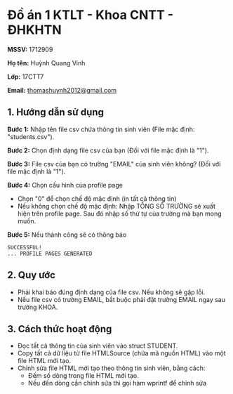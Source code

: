 # Đồ án 1 KTLT - Khoa CNTT - ĐHKHTN
**MSSV:** 1712909

**Họ tên:** Huỳnh Quang Vinh

**Lớp:** 17CTT7

**Email:** thomashuynh2012@gmail.com

## 1. Hướng dẫn sử dụng
**Bước 1:** Nhập tên file csv chứa thông tin sinh viên (File mặc định: "students.csv").

**Bước 2:** Chọn định dạng file csv của bạn (Đối với file mặc định là "1").

**Bước 3:** File csv của bạn có trường "EMAIL" của sinh viên không? (Đối với file mặc định là "1").

**Bước 4:** Chọn cấu hình của profile page
  - Chọn "0" để chọn chế độ mặc định (in tất cả thông tin)
  - Nếu không chọn chế độ mặc định: Nhập TỔNG SỐ TRƯỜNG sẽ xuất hiện trên profile page. Sau đó nhập số thứ tự của trường mà bạn mong muốn.
  
**Bước 5:** Nếu thành công sẽ có thông báo
```
SUCCESSFUL!
... PROFILE PAGES GENERATED
```
  
## 2. Quy ước
- Phải khai báo đúng định dạng của file csv. Nếu không sẽ gặp lỗi.
- Nếu file csv có trường EMAIL, bắt buộc phải đặt trường EMAIL ngay sau trường KHOA.

## 3. Cách thức hoạt động
- Đọc tất cả thông tin của sinh viên vào struct STUDENT.
- Copy tất cả dữ liệu từ file HTMLSource (chứa mã nguồn HTML) vào một file HTML mới tạo.
- Chỉnh sửa file HTML mới tạo theo thông tin sinh viên, bằng cách:
  - Đếm số dòng trong file HTML mới tạo.
  - Nếu đến dòng cần chỉnh sửa thì gọi hàm wprintf để chỉnh sửa
